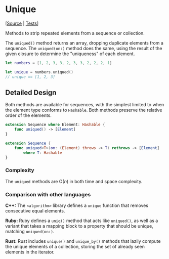 # Unique

[[Source](https://github.com/apple/swift-algorithms/blob/main/Sources/Algorithms/Unique.swift) | 
 [Tests](https://github.com/apple/swift-algorithms/blob/main/Tests/SwiftAlgorithmsTests/UniqueTests.swift)]

Methods to strip repeated elements from a sequence or collection.

The `uniqued()` method returns an array, dropping duplicate elements
from a sequence. The `uniqued(on:)` method does the same, using 
the result of the given closure to determine the "uniqueness" of each 
element.

```swift
let numbers = [1, 2, 3, 3, 2, 3, 3, 2, 2, 2, 1]

let unique = numbers.uniqued()
// unique == [1, 2, 3]
```

## Detailed Design

Both methods are available for sequences, with the simplest limited to
when the element type conforms to `Hashable`. Both methods preserve
the relative order of the elements.

```swift
extension Sequence where Element: Hashable {
    func uniqued() -> [Element]
}

extension Sequence {
    func uniqued<T>(on: (Element) throws -> T) rethrows -> [Element]
        where T: Hashable
}
```

### Complexity

The `uniqued` methods are O(_n_) in both time and space complexity.

### Comparison with other languages

**C+\+:** The `<algorithm>` library defines a `unique` function that removes
consecutive equal elements.

**Ruby:** Ruby defines a `uniq()` method that acts like `uniqued()`, as well as
a variant that takes a mapping block to a property that should be unique,
matching `uniqued(on:)`.

**Rust:** Rust includes `unique()` and `unique_by()` methods that lazily 
compute the unique elements of a collection, storing the set of already seen
elements in the iterator.

